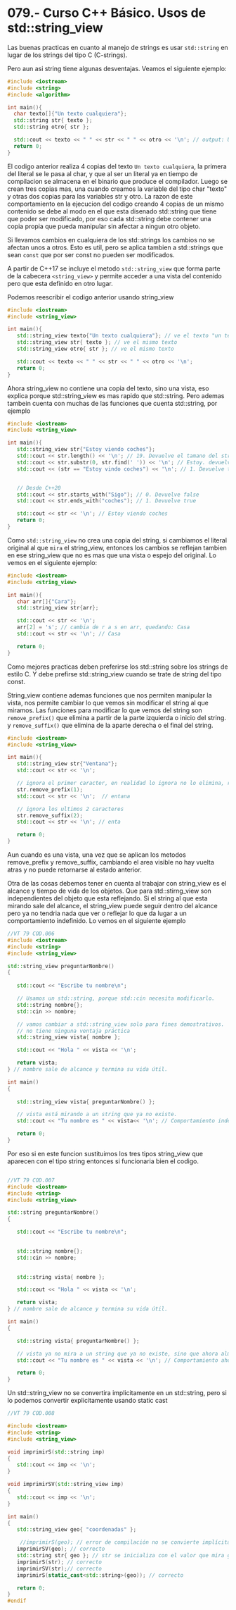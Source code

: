 079.- Curso C++ Básico. Usos de std::string_view
===

 Las buenas practicas en cuanto al manejo de strings es usar `std::string` en lugar de los strings del tipo C (C-strings).

 Pero aun asi string tiene algunas desventajas. Veamos el siguiente ejemplo:
 ```cpp
#include <iostream>
#include <string>
#include <algorithm>

int main(){
   char texto[]{"Un texto cualquiera"};
   std::string str{ texto };
   std::string otro{ str };

   std::cout << texto << " " << str << " " << otro << '\n'; // output: Un texto cualquiera Un texto cualquiera Un texto cualquiera
   return 0;
}

 ```
El codigo anterior realiza 4 copias del texto `Un texto cualquiera`, la primera del literal se le pasa al char, y que al ser un literal ya en tiempo de compilacion se almacena en el binario que produce el compilador. Luego se crean tres copias mas, una cuando creamos la variable del tipo char "texto" y otras dos copias para las variables str y otro. La razon de este comportamiento en la ejecucion del codigo creando 4 copias de un mismo contenido se debe al modo en el que esta disenado std::string que tiene que poder ser modificado, por eso cada std::string debe contener una copia propia que pueda manipular sin afectar a ningun otro objeto.

Si llevamos cambios en cualquiera de los std::strings los cambios no se afectan unos a otros. Esto es util, pero se aplica tambien a std::strings que sean `const` que por ser const no pueden ser modificados.

A partir de C++17 se incluye el metodo `std::string_view` que forma parte de la cabecera `<string_view>` y permite acceder a una vista del contenido pero que esta definido en otro lugar.

Podemos reescribir el codigo anterior usando string_view
```cpp
#include <iostream>
#include <string_view>

int main(){
   std::string_view texto{"Un texto cualquiera"}; // ve el texto "un texto cualquiera", almacenado en un binario
   std::string_view str{ texto }; // ve el mismo texto
   std::string_view otro{ str }; // ve el mismo texto

   std::cout << texto << " " << str << " " << otro << '\n';
   return 0;
}

 ```

Ahora string_view no contiene una copia del texto, sino una vista, eso explica porque std::string_view es mas rapido que std::string. Pero ademas tambein cuenta con muchas de las funciones que cuenta std::string, por ejemplo
```cpp
#include <iostream>
#include <string_view>

int main(){
   std::string_view str{"Estoy viendo coches"};
   std::cout << str.length() << '\n'; // 19. Devuelve el tamano del string
   std::cout << str.substr(0, str.find(' ')) << '\n'; // Estoy. devuelve substring desde el primer caracter hasta el primer espacio en blanco
   std::cout << (str == "Estoy vindo coches") << '\n'; // 1. Devuelve true


   // Desde C++20
   std::cout << str.starts_with("Sigo"); // 0. Devuelve false
   std::cout << str.ends_with("coches"); // 1. Devuelve true

   std::cout << str << '\n'; // Estoy viendo coches
   return 0;
}
```

Como `std::string_view` no crea una copia del string, si cambiamos el literal original al que `mira` el string_view, entonces los cambios se reflejan tambien en ese string_view que no es mas que una vista o espejo del original. Lo vemos en el siguiente ejemplo:
```cpp
#include <iostream>
#include <string_view>

int main(){
   char arr[]{"Cara"};
   std::string_view str{arr};

   std::cout << str << '\n';
   arr[2] = 's'; // cambia de r a s en arr, quedando: Casa
   std::cout << str << '\n'; // Casa

   return 0;
}
```

Como mejores practicas deben preferirse los std::string sobre los strings de estilo C. Y debe prefirse std::string_view cuando se trate de string del tipo const.


String_view contiene ademas funciones que nos permiten manipular la vista, nos permite cambiar lo que vemos sin modificar el string al que miramos. Las funciones para modificar lo que vemos del string son `remove_prefix()` que elimina a partir de la parte izquierda o inicio del string. y `remove_suffix()` que elimina de la aparte derecha o el final del string.
```cpp
#include <iostream>
#include <string_view>

int main(){
   std::string_view str{"Ventana"};
   std::cout << str << '\n';

   // ignora el primer caracter, en realidad lo ignora no lo elimina, recordemos que no puede modificar el string original.
   str.remove_prefix(1);
   std::cout << str << '\n';  // entana

   // ignora los ultimos 2 caracteres
   str.remove_suffix(2);   
   std::cout << str << '\n'; // enta

   return 0;
}
```

Aun cuando es una vista, una vez que se aplican los metodos remove_prefix y remove_suffix, cambiando el area visible no hay vuelta atras y no puede retornarse al estado anterior.

Otra de las cosas debemos tener en cuenta al trabajar con string_view es el alcance y tiempo de vida de los objetos. Que para std::stirng_view son independientes del objeto que esta reflejando. Si el string al que esta mirando sale del alcance, el string_view puede seguir dentro del alcance pero ya no tendria nada que ver o reflejar lo que da lugar a un comportamiento indefinido. Lo vemos en el siguiente ejemplo 
```cpp
//VT 79 COD.006
#include <iostream>
#include <string>
#include <string_view>

std::string_view preguntarNombre()
{
   
   std::cout << "Escribe tu nombre\n";

   // Usamos un std::string, porque std::cin necesita modificarlo.
   std::string nombre{};
   std::cin >> nombre;

   // vamos cambiar a std::string_view solo para fines demostrativos.
   // no tiene ninguna ventaja práctica
   std::string_view vista{ nombre };

   std::cout << "Hola " << vista << '\n';

   return vista;
} // nombre sale de alcance y termina su vida útil.

int main()
{
   
   std::string_view vista{ preguntarNombre() };

   // vista está mirando a un string que ya no existe.
   std::cout << "Tu nombre es " << vista<< '\n'; // Comportamiento indefinido

   return 0;
}
```

Por eso si en este funcion sustituimos los tres tipos string_view que aparecen con el tipo string entonces si funcionaria bien el codigo. 
```cpp

//VT 79 COD.007
#include <iostream>
#include <string>
#include <string_view>

std::string preguntarNombre()
{

   std::cout << "Escribe tu nombre\n";

   
   std::string nombre{};
   std::cin >> nombre;

   
   std::string vista{ nombre };

   std::cout << "Hola " << vista << '\n';

   return vista;
} // nombre sale de alcance y termina su vida útil.

int main()
{

   std::string vista{ preguntarNombre() };

   // vista ya no mira a un string que ya no existe, sino que ahora almacena su valor. 
   std::cout << "Tu nombre es " << vista << '\n'; // Comportamiento ahora correcto

   return 0;
}

```

Un std::string_view no se convertira implicitamente en un std::string, pero si lo podemos convertir explicitamente usando static cast
```cpp
//VT 79 COD.008

#include <iostream>
#include <string>
#include <string_view>

void imprimirS(std::string imp)
{
   std::cout << imp << '\n';
}

void imprimirSV(std::string_view imp)
{
   std::cout << imp << '\n';
}

int main()
{
   std::string_view geo{ "coordenadas" };

    //imprimirS(geo); // error de compilación no se convierte implícitamente
   imprimirSV(geo); // correcto
   std::string str{ geo }; // str se inicializa con el valor que mira geo
   imprimirS(str); // correcto
   imprimirSV(str);// correcto
   imprimirS(static_cast<std::string>(geo)); // correcto

   return 0;
}
#endif

```
